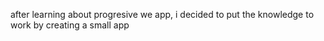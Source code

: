 after learning about progresive we app, i decided to put the knowledge to work by creating a small app